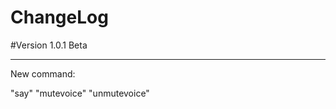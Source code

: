 # ChangeLog


#Version 1.0.1 Beta

--------------------


New command:

"say"
"mutevoice"
"unmutevoice"
